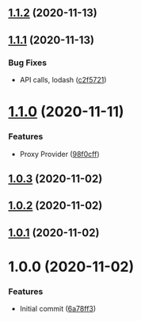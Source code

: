 ## [1.1.2](https://github.com/erdDEVcode/erdor/compare/v1.1.1...v1.1.2) (2020-11-13)

## [1.1.1](https://github.com/erdDEVcode/erdor/compare/v1.1.0...v1.1.1) (2020-11-13)


### Bug Fixes

* API calls, lodash ([c2f5721](https://github.com/erdDEVcode/erdor/commit/c2f572102961c05a26af313bc1699a55591725ae))

# [1.1.0](https://github.com/erdDEVcode/erdor/compare/v1.0.3...v1.1.0) (2020-11-11)


### Features

* Proxy Provider ([98f0cff](https://github.com/erdDEVcode/erdor/commit/98f0cff248dedfed2da8debc3176f95eefe0732f))

## [1.0.3](https://github.com/erdDEVcode/erdor/compare/v1.0.2...v1.0.3) (2020-11-02)

## [1.0.2](https://github.com/erdDEVcode/erdor/compare/v1.0.1...v1.0.2) (2020-11-02)

## [1.0.1](https://github.com/erdDEVcode/erdor/compare/v1.0.0...v1.0.1) (2020-11-02)

# 1.0.0 (2020-11-02)


### Features

* Initial commit ([6a78ff3](https://github.com/erdDEVcode/erdor/commit/6a78ff33c31e4e90da92a87a7432ebe93fd21d02))
